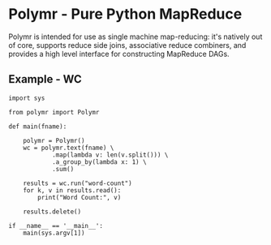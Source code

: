 Polymr - Pure Python MapReduce
===

Polymr is intended for use as single machine map-reducing: it's natively out of core, supports reduce side joins, associative reduce combiners, and provides a high level interface for constructing MapReduce DAGs.

## Example - WC

```
import sys 

from polymr import Polymr

def main(fname):

    polymr = Polymr()
    wc = polymr.text(fname) \
            .map(lambda v: len(v.split())) \
            .a_group_by(lambda x: 1) \
            .sum()

    results = wc.run("word-count")
    for k, v in results.read():
        print("Word Count:", v)

    results.delete()

if __name__ == '__main__':
    main(sys.argv[1])
```
